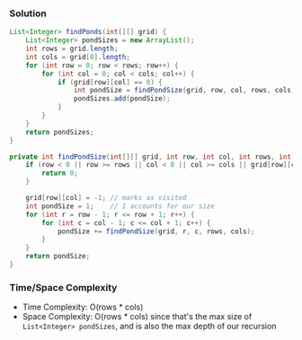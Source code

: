 ### Solution

```java
List<Integer> findPonds(int[][] grid) {
    List<Integer> pondSizes = new ArrayList();
    int rows = grid.length;
    int cols = grid[0].length;
    for (int row = 0; row < rows; row++) {
        for (int col = 0; col < cols; col++) {
            if (grid[row][col] == 0) {
                int pondSize = findPondSize(grid, row, col, rows, cols);
                pondSizes.add(pondSize);
            }
        }
    }
    return pondSizes;
}

private int findPondSize(int[][] grid, int row, int col, int rows, int cols) {
    if (row < 0 || row >= rows || col < 0 || col >= cols || grid[row][col] != 0) {
        return 0;
    }

    grid[row][col] = -1; // marks as visited
    int pondSize = 1;    // 1 accounts for our size
    for (int r = row - 1; r <= row + 1; r++) {
        for (int c = col - 1; c <= col + 1; c++) {
            pondSize += findPondSize(grid, r, c, rows, cols);
        }
    }
    return pondSize;
}
```

### Time/Space Complexity

-  Time Complexity: O(rows * cols)
- Space Complexity: O(rows * cols) since that's the max size of `List<Integer> pondSizes`, and is also the max depth of our recursion
